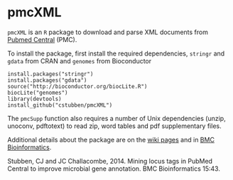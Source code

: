 # pmcXML

`pmcXML` is an `R` package to download and parse XML documents from
[Pubmed Central](http://www.ncbi.nlm.nih.gov/pmc) (PMC).  


To install the package, first install the required dependencies, `stringr` and `gdata` from CRAN and `genomes` 
from Bioconductor

 	install.packages("stringr")
	install.packages("gdata")
	source("http://bioconductor.org/biocLite.R")
	biocLite("genomes")
	library(devtools)
	install_github("cstubben/pmcXML")


The `pmcSupp` function also requires a number of Unix dependencies (unzip, unoconv, pdftotext) 
to read zip, word tables and pdf supplementary files. 

Additional details about the package are on the [wiki pages](https://github.com/cstubben/pmcXML/wiki/Overview) and in [BMC Bioinformatics](http://www.biomedcentral.com/1471-2105/15/43/abstract).

Stubben, CJ and JC Challacombe, 2014. Mining locus tags in PubMed Central to improve microbial gene annotation. BMC Bioinformatics 15:43.
